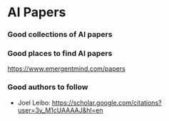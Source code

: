 # AI Papers

### Good collections of AI papers 

### Good places to find AI papers 

https://www.emergentmind.com/papers

### Good authors to follow 

- Joel Leibo: https://scholar.google.com/citations?user=3y_M1cUAAAAJ&hl=en
 
 
